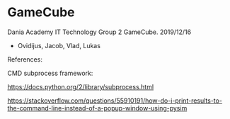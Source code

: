 # GameCube
Dania Academy IT Technology Group 2 GameCube. 2019/12/16


* Ovidijus, Jacob, Vlad, Lukas 


References:

CMD subprocess framework:

https://docs.python.org/2/library/subprocess.html

https://stackoverflow.com/questions/55910191/how-do-i-print-results-to-the-command-line-instead-of-a-popup-window-using-pysim
